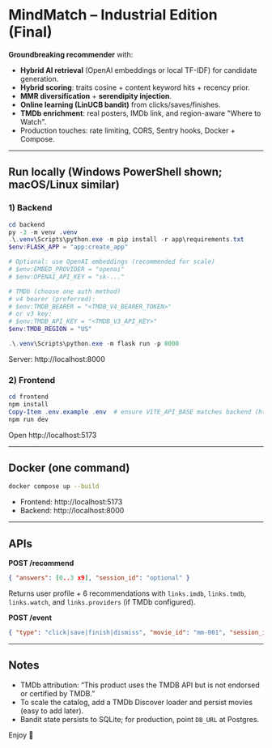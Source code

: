 # MindMatch – Industrial Edition (Final)

**Groundbreaking recommender** with:
- **Hybrid AI retrieval** (OpenAI embeddings or local TF-IDF) for candidate generation.
- **Hybrid scoring**: traits cosine + content keyword hits + recency prior.
- **MMR diversification** + **serendipity injection**.
- **Online learning (LinUCB bandit)** from clicks/saves/finishes.
- **TMDb enrichment**: real posters, IMDb link, and region-aware "Where to Watch".
- Production touches: rate limiting, CORS, Sentry hooks, Docker + Compose.

---

## Run locally (Windows PowerShell shown; macOS/Linux similar)

### 1) Backend
```powershell
cd backend
py -3 -m venv .venv
.\.venv\Scripts\python.exe -m pip install -r app\requirements.txt
$env:FLASK_APP = "app:create_app"

# Optional: use OpenAI embeddings (recommended for scale)
# $env:EMBED_PROVIDER = "openai"
# $env:OPENAI_API_KEY = "sk-..."

# TMDb (choose one auth method)
# v4 bearer (preferred):
# $env:TMDB_BEARER = "<TMDB_V4_BEARER_TOKEN>"
# or v3 key:
# $env:TMDB_API_KEY = "<TMDB_V3_API_KEY>"
$env:TMDB_REGION = "US"

.\.venv\Scripts\python.exe -m flask run -p 8000
```
Server: http://localhost:8000

### 2) Frontend
```powershell
cd frontend
npm install
Copy-Item .env.example .env  # ensure VITE_API_BASE matches backend (http://localhost:8000)
npm run dev
```
Open http://localhost:5173

---

## Docker (one command)
```bash
docker compose up --build
```
- Frontend: http://localhost:5173
- Backend:  http://localhost:8000

---

## APIs

**POST /recommend**
```json
{ "answers": [0..3 x9], "session_id": "optional" }
```
Returns user profile + 6 recommendations with `links.imdb`, `links.tmdb`, `links.watch`, and `links.providers` (if TMDb configured).

**POST /event**
```json
{ "type": "click|save|finish|dismiss", "movie_id": "mm-001", "session_id": "...", "features": { "user_traits": {...}, "movie_traits": {...} } }
```

---

## Notes
- TMDb attribution: “This product uses the TMDB API but is not endorsed or certified by TMDB.”
- To scale the catalog, add a TMDb Discover loader and persist movies (easy to add later).
- Bandit state persists to SQLite; for production, point `DB_URL` at Postgres.

Enjoy 🚀
